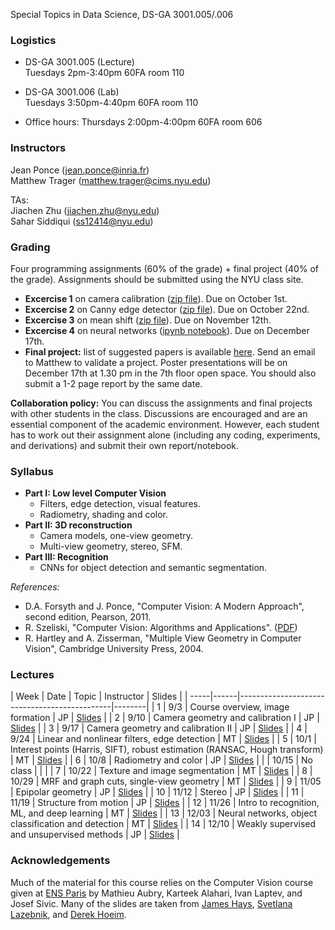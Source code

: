 Special Topics in Data Science, DS-GA 3001.005/.006

### Logistics

* DS-GA 3001.005 (Lecture)  
Tuesdays 2pm-3:40pm 60FA room 110 

* DS-GA 3001.006 (Lab)  
Tuesdays 3:50pm-4:40pm 60FA room 110 

* Office hours: Thursdays 2:00pm-4:00pm 60FA room 606


### Instructors

Jean Ponce (jean.ponce@inria.fr)  
Matthew Trager (matthew.trager@cims.nyu.edu)

TAs:  
Jiachen Zhu (jiachen.zhu@nyu.edu)  
Sahar Siddiqui (ss12414@nyu.edu)


### Grading


Four programming assignments (60% of the grade) + final project (40% of the
grade). Assignments should be submitted using the NYU class site.

* **Excercise 1** on camera calibration ([zip file](/homeworks/homework1.zip)).
Due on October 1st.
* **Excercise 2** on Canny edge detector ([zip file](/homeworks/homework2.zip)).
Due on October 22nd.
* **Excercise 3** on mean shift ([zip file](/homeworks/homework3.zip)).
Due on November 12th.
* **Excercise 4** on neural networks ([ipynb notebook](/homeworks/homework4.ipynb)). Due on December 17th.
* **Final project:** list of suggested papers is available [here](https://docs.google.com/document/d/15wjCUedE69u1c5ijW3S407oxISkLNlnHvB8ztOSvUUg/edit?usp=sharing). Send an email to Matthew to validate a project. Poster presentations will be on December 17th at 1.30 pm in the 7th floor open space. You should also submit a 1-2 page report by the same date.

<!-- 
__Assignments:__ There will be four/five programming assignments representing
60% of the grade. The supporting materials for the programming assignments
projects will be in Python.

__Final project:__ The final project will represent 40% of the grade. Each
project is based on a paper and a list of suggested papers is available here.
Feel free to ask for papers on a topic that you are interested in or propose a
paper. You are expected to understand and present the paper, but also to offer
some added value, such as experiments of your own, new interesting tests with
available code, or comparison with other relevant works. This will have to be
adapted depending on the paper. You will have to present your project (10
minutes + questions) and return a summary (2 pages max) of the essential points
that should be readable (and useful) for the other students in the class. -->

__Collaboration policy:__ You can discuss the assignments and final projects
with other students in the class. Discussions are encouraged and are an
essential component of the academic environment. However, each student has to
work out their assignment alone (including any coding, experiments, and
derivations) and submit their own report/notebook.


### Syllabus

* __Part I: Low level Computer Vision__  
  * Filters, edge detection, visual features.
  * Radiometry, shading and color.
* __Part II: 3D reconstruction__  
  * Camera models, one-view geometry.
  * Multi-view geometry, stereo, SFM.
* __Part III: Recognition__  
  * CNNs for object detection and semantic segmentation.


_References:_  
* D.A. Forsyth and J. Ponce, "Computer Vision: A Modern Approach", second edition, Pearson, 2011.
* R. Szeliski, "Computer Vision: Algorithms and Applications". ([PDF](http://szeliski.org/Book/))
* R. Hartley and A. Zisserman, "Multiple View Geometry in Computer Vision", Cambridge University Press, 2004.






### Lectures

| Week | Date | Topic                                    | Instructor    | Slides |
| -----|------|----------------------------------------------|--------|
| 1    | 9/3  | Course overview, image formation        |  JP   |    [Slides](/lectures/lect1.pdf)    |
| 2    | 9/10 | Camera geometry and calibration I       |  JP   |    [Slides](/lectures/lect2.pdf)    |
| 3    | 9/17 | Camera geometry and calibration II      |  JP   |    [Slides](/lectures/lect3.pdf)    |
| 4    | 9/24 | Linear and nonlinear filters, edge detection |  MT  | [Slides](/lectures/lect4.pdf)    |
| 5    | 10/1 | Interest points (Harris, SIFT), robust estimation (RANSAC, Hough transform) |  MT   | [Slides](/lectures/lect5.pdf)       |
| 6    | 10/8 | Radiometry and color  |  JP  | [Slides](/lectures/lect6.pdf)    |
|     | 10/15 | No class  |   |    |
| 7    | 10/22 | Texture and image segmentation  |  MT  |  [Slides](/lectures/lect7.pdf)  |
| 8    | 10/29 | MRF and graph cuts, single-view geometry  |  MT  |  [Slides](/lectures/lect8.pdf)  |
| 9    | 11/05 | Epipolar geometry  |  JP  |  [Slides](/lectures/lect9.pdf)  |
| 10    | 11/12 | Stereo |  JP  |  [Slides](/lectures/lect10.pdf) |
| 11    | 11/19 | Structure from motion  |  JP  | [Slides](/lectures/lect11.pdf) |
| 12    | 11/26 | Intro to recognition, ML, and deep learning  |  MT  | [Slides](/lectures/lect12.pdf)  |
| 13    | 12/03 | Neural networks, object classification and detection  |  MT  | [Slides](/lectures/lect13.pdf) |
| 14    | 12/10 | Weakly supervised and unsupervised methods  |  JP  | [Slides](/lectures/lect14.pdf) |


### Acknowledgements

Much of the material for this course relies on the Computer Vision course given at [ENS Paris](http://imagine.enpc.fr/~aubrym/lectures/introvis19/) by Mathieu Aubry, Karteek Alahari, Ivan Laptev, and Josef Sivic. Many of the slides are taken from [James Hays](https://www.cc.gatech.edu/~hays/compvision/), [Svetlana Lazebnik](http://slazebni.cs.illinois.edu/spring18/), and [Derek Hoeim](https://courses.engr.illinois.edu/cs543/sp2017/). 

<!-- 
### Detailed Syllabus 

*  Introduction: the Curse of Dimensionality

* Part I: Geometry of Data
  * Euclidean Geometry: transportation metrics, CNNs , scattering. 
  * Non-Euclidean Geometry: Graph Neural Networks. 
  * Unsupervised Learning under Geometric Priors (Implicit vs explicit models, microcanonical, transportation metrics).
  * Applications and Open Problems: adversarial examples, graph inference, inverse problems.

* Part II: Geometry of Optimization and Generalization
  * Stochastic Optimization (Robbins & Munro, Convergence of SGD) 
  * Stochastic Differential Equations (Fokker-Plank, Gradient Flow, Langevin Dynamics, links with SGD; open problems) 
  * Dynamics of Neural Network Optimization (Mean Field Models using Optimal Transport, Kernel Methods) 
  * Landscape of Deep Learning Optimization (Tensor/Matrix factorization, Deep Nets; open problems). 
  * Generalization in Deep Learning. 
  
* Part III (time permitting): Open qustions on Reinforcement Learning

 -->



<!-- The course will be graded with a final project -- consisting in an in-depth survey of a topic related to the syllabus,
plus a participation grade. The detailed abstract of the project will be graded at the mid-term.  -->


<!-- 
**Final Project is due May 1st by email to the instructors**

## Lectures

| Week        | Lecture Date           | Topic       |  References                     |
| ---------------|----------------| ------------|---------------------------|
| 1 | 1/28  | **Guest Lecture: Arthur Szlam (Facebook)**  |  [References](doc/refs.md#lec1)  |
| 2 | 2/4  | **Lec2** Euclidean Geometric Stability. [Slides](https://github.com/joanbruna/MathsDL-spring18/blob/master/lectures/lecture2.pdf) |  [References](doc/refs.md#lec2)  |
| 3 | 2/11  | **Guest Lecture: Leon Bottou (Facebook/NYU)** [Slides](https://github.com/joanbruna/MathsDL-spring18/blob/master/lectures/bottou-02.06.2018.pdf)  |  [References](doc/refs.md#lec3)  |
| 4 | 2/18  | **Lec3** Scattering Transforms and CNNs [Slides](https://github.com/joanbruna/MathsDL-spring18/blob/master/lectures/lecture3.pdf) |  [References](doc/refs.md#lec3)  |
| 5 | 2/25  | **Lec4** Non-Euclidean Geometric Stability. Gromov-Hausdorff distances. Graph Neural Nets [Slides](https://github.com/joanbruna/MathsDL-spring18/blob/master/lectures/lecture4.pdf)|  [References](doc/refs.md#lec4)  |
| 6 | 3/4  | **Lec5** Graph Neural Network Applications [Slides](https://github.com/joanbruna/MathsDL-spring18/blob/master/lectures/lecture5.pdf) |  [References](doc/refs.md#lec5)  |
| 7 | 3/11  | **Lec6** Unsupervised Learning under Geometric Priors. Implicit vs Explicit models. Optimal Transport models. Microcanonical Models. Open Problems [Slides](https://github.com/joanbruna/MathsDL-spring18/blob/master/lectures/lecture6.pdf)  |  [References](doc/refs.md#lec6)  |
| 8 | 3/18  | **Spring Break**  |  [References](doc/refs.md#lec8)  |
| 9 | 3/25  | **Lec7** Discrete vs Continuous Time Optimization. The Convex Case. [Slides](https://github.com/joanbruna/MathsDL-spring18/blob/master/lectures/lecture7.pdf)   |  [References](doc/refs.md#lec7)  |
| 10 | 4/1  | **Lec8** Discrete vs Continuous Time Optimization. Stochastic and Non-convex case [Slides](https://github.com/joanbruna/MathsDL-spring18/blob/master/lectures/lecture8.pdf) |  [References](doc/refs.md#lec8)  |
| 11 | 4/8  | **Lec9** Gradient Descent on Non-convex Optimization. [Slides](https://github.com/joanbruna/MathsDL-spring18/blob/master/lectures/lecture9.pdf) |  [References](doc/refs.md#lec9)  |
| 12 | 4/15  | **Lec10** Gradient Descent on Non-convex Optimization. Escaping Saddle Points efficiently. [Slides](https://github.com/joanbruna/MathsDL-spring18/blob/master/lectures/lecture10.pdf) |  [References](doc/refs.md#lec10)  |
| 13 | 4/22  | **Lec11** Landscape of Deep Learning Optimization. Spin Glasses, Kac-Rice, RKHS, Topology. [Slides](https://github.com/joanbruna/MathsDL-spring18/blob/master/lectures/lecture11.pdf) |  [References](doc/refs.md#lec11)  |
| 14 | 4/29  | **Lec12** **Guest Lecture: Behnam Neyshabur (IAS/NYU): Generalization in Deep Learning** [Slides](https://github.com/joanbruna/MathsDL-spring18/blob/master/lectures/lecture12_behnamneyshabur.pdf) |  [References](doc/refs.md#lec12)  |
| 15 | 5/6  | **Lec13** Stability. Open Problems. |  [References](doc/refs.md#lec13)  |



### Lab sessions / Parallel Curricula

### DistributionalRL: [Living document](https://docs.google.com/document/d/1bk6txed3bjvPBsWF26HD4xab-iUylHtA7vGXfP4QFew/edit?usp=sharing)

* Class 1: Basics of RL and Q learning
  * Required Reading:
    * [Sutton and Barto](http://incompleteideas.net/book/bookdraft2017nov5.pdf) (Ch 3, Ch 4, Ch 5, Ch 6.5)
      * The standard introduction to RL.  Focus in Chapter 3 on getting used to the notation we’ll use throughout the module, and an introduction to the Bellman operator and fixed point equations.  In Chapter 4 the most important idea is value iteration (and exercise 4.10 will ask you to show why iterating the Q function is basically the same algorithm).
      * Chapter 5 considers using full rollouts to estimate our value / Q function, rather than the DP updates.  Focus on the difference between on-policy and off-policy, which will be relevant to the final algorithm.
      * Including 6.5 is an introduction to Q-learning in practice, updating one state-action pair at a time (without worrying about function approximation yet).
    * [Contraction Mapping Theorem](https://www.math.ucdavis.edu/~hunter/book/ch3.pdf) (3.1)
      * We’ll need the notion of contractions repeatedly throughout the module.  Their essential property is a unique fixed point, and you should have a clear understanding of the constructive proof of this fixed point (don’t worry about the ODE applications).
  * Questions:
    * Exercise 3.14, Exercise 4.10 in S & B
    * Prove the Bellman operator contracts Q functions with regard to the infinity norm
    * What is a sanity-check lower bound on complexity for Q learning?  Why might this be infeasible for RL problems in the wild?


### NeuralODE: [Living document](https://docs.google.com/document/d/1GHvyCCZ3Ep-IWa5QSQ6NMtPsCJry9h0jOPues5iEIus/edit?usp=sharing)

* Class 6: Neural ODEs
  * Motivation: Let’s read the paper! 
  * Required Reading: 
    * [Neural Ordinary Differential Equations](https://arxiv.org/abs/1806.07366)
    * [A blog post on NeuralODEs](https://rkevingibson.github.io/blog/neural-networks-as-ordinary-differential-equations/)
  * Optional Reading:
    * A follow-up paper by the authors on scalable continuous normalizing flows: [Free-form Continuous Dynamics for Scalable Reversible Generative Models](https://arxiv.org/abs/1810.01367)
    
* Class 5: The adjoint method (and auto-diff)
  * Motivation: The adjoint method is a numerical method for efficiently computing the gradient of a function in numerical optimization problems. Understanding this method is essential to understand how to train ‘continuous depth’ nets. We also review the basics of Automatic Differentiation, which will help us understand the efficiency of the algorithm proposed in the NeuralODE paper.  
  * Required Reading: 
    * Section 8.7 from [Computational Science and Engineering](http://math.mit.edu/~gs/cse/) (CSE)
    * Sections 2,3 from [Automatic Differentiation in Machine Learning: a Survey](http://www.jmlr.org/papers/volume18/17-468/17-468.pdf)
  * Optional Reading:
    * [Prof. Steven G. Johnson's notes on adjoint method](http://math.mit.edu/~stevenj/notes.html)
  * Questions:
    * Exercises 1,2,3 from Section 8.7 of CSE
    * Consider the problem of optimizing a real-valued function g over the solution of the ODE y' = Ay , y(0) = y_0 at time T>0: min_{y0, A} g(y(T)). What is the solution of the adjoint equation?
    * How do you get eq. (14) in Section 8.7 of CSE?


* Class 4: Normalizing Flow
  * Motivation: In this class we take a little detour through the topic of Normalizing Flows. This is used for density estimation and generative modeling, and it is another model which can be seen a time-discretization of its continuous-time counterpart.
  * Required Reading: 
    * [Density Estimation by Dual Ascent of the Log-likelihood](https://math.nyu.edu/faculty/tabak/publications/CMSV8-1-10.pdf), minus Section 3 (DE)
    * [A family of non-parametric density estimation algorithms](https://math.nyu.edu/faculty/tabak/publications/Tabak-Turner.pdf) 
    * [A post on Normalizing flow](http://akosiorek.github.io/ml/2018/04/03/norm_flows.html)
  * Optional Reading:
    * [Variational Inference with Normalizing Flows](https://arxiv.org/pdf/1505.05770.pdf)
    * [High-Dimensional Probability Estimation with Deep Density Models](https://arxiv.org/pdf/1302.5125.pdf)
  * Questions:
    * In DE, what is the difference between t and t, i.e. what do they represent?
    * In DE, why does eq. (4.2) imply convergence t   as t ?
    * What is the computational complexity of evaluating a determinant of a N x N matrix, and why is that relevant in this context?


* Class 3: ResNets
  * Motivation: The introduction of Residual Networks (ResNets) made possible to train very deep networks. In this section we study some residual architectures variants and their properties. We then look into how ResNets approximates ODEs and how this interpretation can motivate neural net architectures and new training approaches. 
  * Required Reading: 
    * ResNets: [ResNets](https://www.coursera.org/lecture/convolutional-neural-networks/resnets-HAhz9) and [An Overview of ResNet and its Variants](https://towardsdatascience.com/an-overview-of-resnet-and-its-variants-5281e2f56035)
    * ResNets and ODEs: 
      * Sections 1-3 of [Multi-level Residual Networks from Dynamical Systems View](https://arxiv.org/pdf/1710.10348.pdf)
      * [Reversible Architectures for Arbitrarily Deep Residual Neural Networks](https://arxiv.org/abs/1709.03698)
  * Optional Reading:
    * The original ResNets paper: [Deep Residual Learning for Image Recognition](https://arxiv.org/abs/1512.03385)
    * Another blog post on ResNets: [Understanding and Implementing Architectures of ResNet and ResNeXt for state-of-the-art Image Classification](https://medium.com/@14prakash/understanding-and-implementing-architectures-of-resnet-and-resnext-for-state-of-the-art-image-cf51669e1624)
    * Invertible ResNets: [The Reversible Residual Network: Backpropagation Without Storing Activations](https://arxiv.org/pdf/1707.04585.pdf)
    * [Stable Architectures for Deep Neural Networks](https://arxiv.org/pdf/1705.03341.pdf)
  * Questions:
    * Can you think of any other neural network architectures which can be seen as discretizations of some ODE?
    * Do you understand why adding ‘residual layers’ should not degrade the network performance?
    * How do the authors of (Multi-level […]) explain the phenomena of still having almost as good performances in residual networks when removing a layer?
    * Implement your favourite variant ResNet variant

* Class 2: Numerical solution of ODEs II
  * Motivation: In the previous class we introduced some simple schemes to numerically solve ODEs. In this class we go through some more involved schemes and their convergence analysis. 
  * Required Reading: 
    * Runge-Kutta methods: Section 11.8 from NM or Sections 12.{5,12} from NA
    * Multi-step methods: Sections 12.6-9 from NA or Section 11.5-6 from NM
    * System of ODEs: Sections 11.9-10 from NM or Sections 12.10-11 from NA
  * Optional Reading:
    * [Prof. Trefethen's class ODEs and Nonlinear Dynamics 4.1](http://podcasts.ox.ac.uk/odes-and-nonlinear-dynamics-41)
    * Predictor-corrector methods: Section 11.7 from NM
    * Richardson extrapolation: Section 16.4 from [Numerical Recipes](http://numerical.recipes/)
    * [Automatic Selection of Methods for Solving Stiff and Nonstiff Systems of Ordinary Differential Equations](https://epubs.siam.org/doi/pdf/10.1137/0904010?casa_token=sBjDZTSayFQAAAAA:XhlfyWkS4MRFNRnrZ6LmQff_UXAH7riLBkpcA58llDnYEJycmMMbMCli9cFkoYKRT7uNos94IpA)
  * Questions:
    * From NA, Section 12: Exercises 12.11, 12.12, 12.19


* Class 1: Numerical solution of ODEs I
  * Motivation: ODEs are used to mathematically model a number of natural processes and phenomena. The study of their numerical 
    simulations is one of the main topics in numerical analysis and of fundamental importance in applied sciences. 
  * Required Reading: 
    * Sections 12.1-4 from [An Introduction to Numerical Analysis](https://www.cambridge.org/core/books/an-introduction-to-numerical-analysis/FD8BCAD7FE68002E2179DFF68B8B7237#) (NA) or Sections 11.1-3 from [Numerical Mathematics](https://www.springer.com/us/book/9783540346586?token=holiday18&utm_campaign=3_fjp8312_us_dsa_springer_holiday18&gclid=Cj0KCQiAvebhBRD5ARIsAIQUmnlViB7VsUn-2tABSAhIvYaJgSEqmJXD7F4A7EgyDQtY9v_GeUsNif8aArGAEALw_wcB) (NM)
  * Optional Reading:
    * Section 12.5 from NM
    * [Prof. Trefethen's class ODEs and Nonlinear Dynamics 4.2](http://podcasts.ox.ac.uk/odes-and-nonlinear-dynamics-42)
  * Questions:
    * From NM, Section 11.12: Exercise 1 
    * From NA, Section 12: Exercises 12.3,12.4, 12.7
    * Consider the following method for solving y' = f(y):
           y_{n+1} = y_n + h*(theta*f(y_n) + (1-theta)*f(y_{n+1}))                             
      Assuming sufficient smoothness of y and f, for what value of 0 <= theta <= 1 is 
      the truncation error the smallest? What does this mean about the accuracy of 
      the method?
    * [Notebook](https://colab.research.google.com/drive/1bNg-RzZoelB3w8AUQ6mefRQuN3AdrIqX) -->